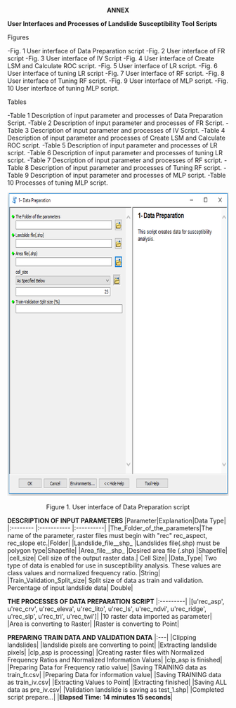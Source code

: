 
<p align="center">
  <b>ANNEX</b>
</p>
<p><strong>User Interfaces and Processes of Landslide Susceptibility Tool Scripts</strong></p>
<p>Figures</p>

-Fig. 1 User interface of Data Preparation script
-Fig. 2 User interface of FR script
-Fig. 3 User interface of IV Script
-Fig. 4 User interface of Create LSM and Calculate ROC script.
-Fig. 5 User interface of LR script.
-Fig. 6 User interface of tuning LR script
-Fig. 7 User interface of RF script.
-Fig.  8 User interface of Tuning RF script.
-Fig.  9 User interface of MLP script.
-Fig. 10 User interface of tuning MLP script.
<p>Tables</p>
-Table 1 Description of input parameter and processes of Data Preparation Script. 
-Table 2 Description of input parameter and processes of FR Script.
-Table 3 Description of input parameter and processes of IV Script.
-Table 4 Description of input parameter and processes of Create LSM and Calculate ROC script.
-Table 5 Description of input parameter and processes of LR script.
-Table 6 Description of input parameter and processes of tuning LR script.
-Table 7 Description of input parameter and processes of RF script.
-Table 8 Description of input parameter and processes of Tuning RF script.
-Table 9 Description of input parameter and processes of MLP script.
-Table 10 Processes of tuning MLP script.

<p align="center">
  <img width="793" height="691" src="https://github.com/apolat2018/Deneme/blob/master/fig1.png">
</p>
<p align="center">
  Figure 1. User interface of Data Preparation script
</p>

**DESCRIPTION OF INPUT PARAMETERS**
|Parameter|Explanation|Data Type|
|:-------- |:----------- |:----------|
|The_Folder_of_the_parameters|The name of the parameter, raster files must begin with "rec" rec_aspect, rec_slope etc.|Folder|
|Landslide_file__shp_	|Landslides file(.shp) must be polygon type|Shapefile|
|Area_file__shp_	|Desired area file (.shp)	|Shapefile|
|cell_size|	Cell size of the output raster data.|	Cell Size|
|Data_Type|	Two type of data is enabled for use in susceptibility analysis. These values are class values and normalized frequency ratio. 	|String|
|Train_Validation_Split_size|	Split size of data as train and validation. Percentage of input landslide data|	Double|

**THE PROCESSES OF DATA PREPARATION SCRIPT**
|:---------|
|[u'rec_asp', u'rec_crv', u'rec_eleva', u'rec_lito', u'rec_ls', u'rec_ndvi', u'rec_ridge', u'rec_slp', u'rec_tri', u'rec_twi']|
|10 raster data imported as parameter|
|Area is converting to Raster|
|Raster is converting to Point|

**PREPARING TRAIN DATA AND VALIDATION DATA**
|:---|
|Clipping landslides|
|landslide pixels are converting to point|
|Extracting landslide pixels|
|clp_asp is processing|
|Creating raster files with Normalized Frequency Ratios and Normalized Information Values|
|clp_asp is finished|
|Preparing Data for Frequency ratio value|
|Saving TRAINING data as train_fr.csv|
|Preparing Data for information value|
|Saving TRAINING data as train_iv.csv|
|Extracting Values to Point|
|Extracting finished|
|Saving ALL data as pre_iv.csv|
|Validation landslide is saving as test_1.shp|
|Completed script prepare...|
|**Elapsed Time: 14 minutes 15 seconds**|
